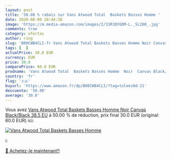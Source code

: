 ```yaml
---
layout: post
title: '50.00 % rabais sur Vans Atwood Total  Baskets Basses Homme '
date: 2020-08-09 20:44:38
image: 'https://m.media-amazon.com/images/I/31R3QYGDM-L._SL200_.jpg'
comments: true
category: ofertas
author: ring
slug: 'B00CWB4CLI-fr Vans Atwood Total Baskets Basses Homme Noir Canvas...'
tags: [  ]
actualPrice: 30.0 EUR
currency: EUR
price: 30.0
comparePrice: 60.0 EUR
prodname: 'Vans Atwood Total  Baskets Basses Homme  Noir  Canvas Black/Black   38.5 EU'
country: 'fr'
flag: '🇫🇷'
buyurl: 'https://www.amazon.fr/dp/B00CWB4CLI/?tag=tolees0d-21'
descuento: '50.00'
average: '30.0'
---
```


Vous avez [Vans Atwood Total  Baskets Basses Homme  Noir  Canvas Black/Black   38.5 EU](https://www.amazon.fr/dp/B00CWB4CLI/?tag=tolees0d-21)  à  50.00 % de réduction, prix final  30.0 EUR (original: 60.0 EUR) ici:

[![Vans Atwood Total  Baskets Basses Homme ](https://m.media-amazon.com/images/I/31R3QYGDM-L._SL200_.jpg)](https://www.amazon.fr/dp/B00CWB4CLI/?tag=tolees0d-21)

ℹ️:


[🛒 Achetez-le maintenant!!](https://www.amazon.fr/dp/B00CWB4CLI/?tag=tolees0d-21)
